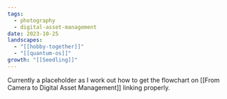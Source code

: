 ```yaml
---
tags:
  - photography
  - digital-asset-management
date: 2023-10-25
landscapes:
  - "[[hobby-together]]"
  - "[[quantum-os]]"
growth: "[[Seedling]]"
---
```

Currently a placeholder as I work out how to get the flowchart on [[From Camera to Digital Asset Management]] linking properly.